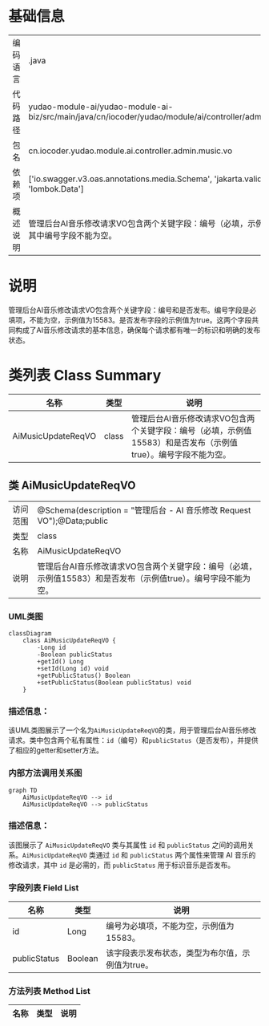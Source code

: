 # 基础信息

|      |      |
|------|------|
| 编码语言 | .java |
| 代码路径 | yudao-module-ai/yudao-module-ai-biz/src/main/java/cn/iocoder/yudao/module/ai/controller/admin/music/vo/AiMusicUpdateReqVO.java |
| 包名 | cn.iocoder.yudao.module.ai.controller.admin.music.vo |
| 依赖项 | ['io.swagger.v3.oas.annotations.media.Schema', 'jakarta.validation.constraints.NotNull', 'lombok.Data'] |
| 概述说明 | 管理后台AI音乐修改请求VO包含两个关键字段：编号（必填，示例值15583）和是否发布（示例值true），其中编号字段不能为空。 |

# 说明

管理后台AI音乐修改请求VO包含两个关键字段：编号和是否发布。编号字段是必填项，不能为空，示例值为15583。是否发布字段的示例值为true。这两个字段共同构成了AI音乐修改请求的基本信息，确保每个请求都有唯一的标识和明确的发布状态。

# 类列表 Class Summary

| 名称   | 类型  | 说明 |
|-------|------|-------------|
| AiMusicUpdateReqVO | class | 管理后台AI音乐修改请求VO包含两个关键字段：编号（必填，示例值15583）和是否发布（示例值true）。编号字段不能为空。 |



## 类 AiMusicUpdateReqVO

|      |      |
|------|------|
| 访问范围 | @Schema(description = "管理后台 - AI 音乐修改 Request VO");@Data;public |
| 类型 | class |
| 名称 | AiMusicUpdateReqVO |
| 说明 | 管理后台AI音乐修改请求VO包含两个关键字段：编号（必填，示例值15583）和是否发布（示例值true）。编号字段不能为空。 |


### UML类图

```mermaid
classDiagram
    class AiMusicUpdateReqVO {
        -Long id
        -Boolean publicStatus
        +getId() Long
        +setId(Long id) void
        +getPublicStatus() Boolean
        +setPublicStatus(Boolean publicStatus) void
    }
```

### 描述信息：
该UML类图展示了一个名为`AiMusicUpdateReqVO`的类，用于管理后台AI音乐修改请求。类中包含两个私有属性：`id`（编号）和`publicStatus`（是否发布），并提供了相应的getter和setter方法。


### 内部方法调用关系图

```mermaid
graph TD
    AiMusicUpdateReqVO --> id
    AiMusicUpdateReqVO --> publicStatus
```

### 描述信息：
该图展示了 `AiMusicUpdateReqVO` 类与其属性 `id` 和 `publicStatus` 之间的调用关系。`AiMusicUpdateReqVO` 类通过 `id` 和 `publicStatus` 两个属性来管理 AI 音乐的修改请求，其中 `id` 是必需的，而 `publicStatus` 用于标识音乐是否发布。

### 字段列表 Field List

| 名称  | 类型  | 说明 |
|-------|-------|------|
| id | Long | 编号为必填项，不能为空，示例值为15583。 |
| publicStatus | Boolean | 该字段表示发布状态，类型为布尔值，示例值为true。 |

### 方法列表 Method List

| 名称  | 类型  | 说明 |
|-------|-------|------|




